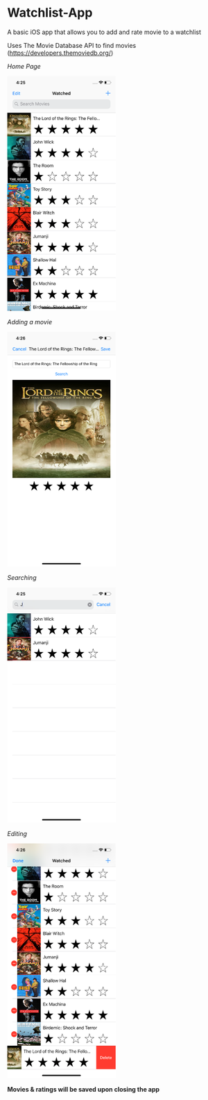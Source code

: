 # Watchlist-App
A basic iOS app that allows you to add and rate movie to a watchlist

Uses The Movie Database API to find movies (https://developers.themoviedb.org/)

*Home Page*

<img src="https://raw.githubusercontent.com/CoreyComish/Watchlist-App/master/Screenshots/Home.png" width="250">

*Adding a movie*

<img src="https://raw.githubusercontent.com/CoreyComish/Watchlist-App/master/Screenshots/Add.png" width="250">

*Searching*

<img src="https://raw.githubusercontent.com/CoreyComish/Watchlist-App/master/Screenshots/Search.png" width="250">

*Editing*

<img src="https://raw.githubusercontent.com/CoreyComish/Watchlist-App/master/Screenshots/Edit.png" width="250">

**Movies & ratings will be saved upon closing the app**
